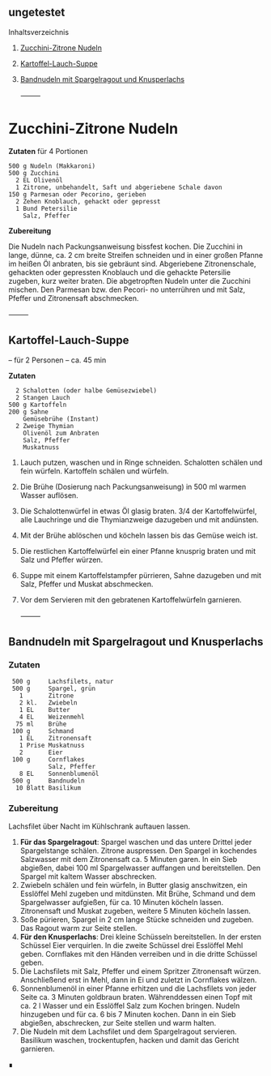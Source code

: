 ungetestet
----------

Inhaltsverzeichnis

1. [Zucchini-Zitrone Nudeln](#zucchini-zitrone-nudeln)
1. [Kartoffel-Lauch-Suppe](#Kartoffel-Lauch-Suppe)
2. [Bandnudeln mit Spargelragout und Knusperlachs](#bandnudeln-mit-spargelragout-und-knusperlachs)


   ⸻


Zucchini-Zitrone Nudeln
====================

**Zutaten** für 4 Portionen

```
500 g Nudeln (Makkaroni)
500 g Zucchini
  2 EL Olivenöl
  1 Zitrone, unbehandelt, Saft und abgeriebene Schale davon
150 g Parmesan oder Pecorino, gerieben
  2 Zehen Knoblauch, gehackt oder gepresst
  1 Bund Petersilie
    Salz, Pfeffer
```

**Zubereitung**

Die Nudeln nach Packungsanweisung bissfest kochen. Die Zucchini in lange, dünne, ca. 2 cm breite Streifen schneiden und in einer großen Pfanne im heißen Öl anbraten, bis sie gebräunt sind. Abgeriebene Zitronenschale, gehackten oder gepressten Knoblauch und die gehackte Petersilie zugeben, kurz weiter braten. Die abgetropften Nudeln unter die Zucchini mischen. Den Parmesan bzw. den Pecori- no unterrühren und mit Salz, Pfeffer und Zitronensaft abschmecken.


   ⸻


Kartoffel-Lauch-Suppe
---------------------

– für 2 Personen – ca. 45 min

**Zutaten**
```
  2 Schalotten (oder halbe Gemüsezwiebel)
  2 Stangen Lauch
500 g Kartoffeln
200 g Sahne
    Gemüsebrühe (Instant)
  2 Zweige Thymian
    Olivenöl zum Anbraten
    Salz, Pfeffer
    Muskatnuss
```

1. Lauch putzen, waschen und in Ringe schneiden.
   Schalotten schälen und fein würfeln. 
   Kartoffeln schälen und würfeln.
2. Die Brühe (Dosierung nach Packungsanweisung) in 500 ml warmen Wasser auflösen.
3. Die Schalottenwürfel in etwas Öl glasig braten.
   3/4 der Kartoffelwürfel, alle Lauchringe und die Thymianzweige dazugeben
   und mit andünsten.
4. Mit der Brühe ablöschen und köcheln lassen bis das Gemüse weich ist.
5. Die restlichen Kartoffelwürfel ein einer Pfanne knusprig braten und mit Salz und Pfeffer würzen.
6. Suppe mit einem Kartoffelstampfer pürrieren, Sahne dazugeben und
   mit Salz, Pfeffer und Muskat abschmecken.
7. Vor dem Servieren mit den gebratenen Kartoffelwürfeln garnieren.  


   ⸻	


Bandnudeln mit Spargelragout und Knusperlachs
---------------------------------------------

### Zutaten

```
 500 g     Lachsfilets, natur
 500 g     Spargel, grün
   1       Zitrone
   2 kl.   Zwiebeln
   1 EL    Butter
   4 EL    Weizenmehl
  75 ml    Brühe
 100 g     Schmand
   1 EL    Zitronensaft
   1 Prise Muskatnuss
   2       Eier
 100 g     Cornflakes
           Salz, Pfeffer
   8 EL    Sonnenblumenöl
 500 g     Bandnudeln
  10 Blatt Basilikum
```

### Zubereitung

Lachsfilet über Nacht im Kühlschrank auftauen lassen.

1. **Für das Spargelragout**: Spargel waschen und das untere Drittel jeder Spargelstange schälen. Zitrone auspressen. Den Spargel in kochendes Salzwasser mit dem Zitronensaft ca. 5 Minuten garen. In ein Sieb abgießen, dabei 100 ml Spargelwasser auffangen und bereitstellen. Den Spargel mit kaltem Wasser abschrecken.
2. Zwiebeln schälen und fein würfeln, in Butter glasig anschwitzen, ein Esslöffel Mehl zugeben und mitdünsten. Mit Brühe, Schmand und dem Spargelwasser aufgießen, für ca. 10 Minuten köcheln lassen. Zitronensaft und Muskat zugeben, weitere 5 Minuten köcheln lassen.
3. Soße pürieren, Spargel in 2 cm lange Stücke schneiden und zugeben. Das Ragout warm zur Seite stellen. 
4. **Für den Knusperlachs**: Drei kleine Schüsseln bereitstellen. In der ersten Schüssel Eier verquirlen. In die zweite Schüssel drei Esslöffel Mehl geben. Cornflakes mit den Händen verreiben und in die dritte Schüssel geben.
5. Die Lachsfilets mit Salz, Pfeffer und einem Spritzer Zitronensaft würzen. Anschließend erst in Mehl, dann in Ei und zuletzt in Cornflakes wälzen.
6. Sonnenblumenöl in einer Pfanne erhitzen und die Lachsfilets von jeder Seite ca. 3 Minuten goldbraun braten. Währenddessen einen Topf mit ca. 2 l Wasser und ein Esslöffel Salz zum Kochen bringen. Nudeln hinzugeben und für ca. 6 bis 7 Minuten kochen. Dann in ein Sieb abgießen, abschrecken, zur Seite stellen und warm halten.
7. Die Nudeln mit dem Lachsfilet und dem Spargelragout servieren. Basilikum waschen, trockentupfen, hacken und damit das Gericht garnieren.

∎
